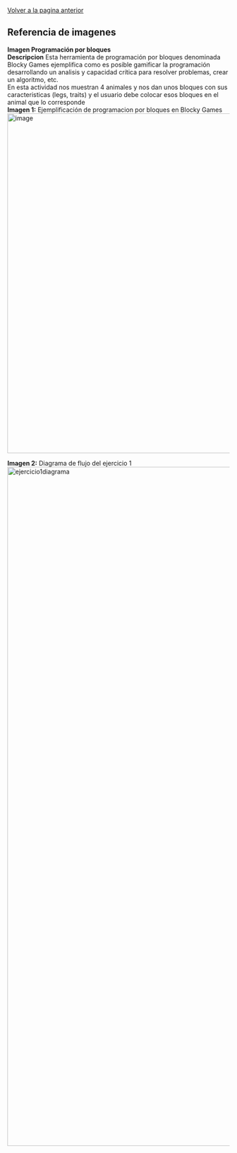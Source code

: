 [Volver a la pagina anterior](ContenidosUnidad.md)  

## Referencia de imagenes

 **Imagen Programación por bloques**  
 **Descripcion**
 Esta herramienta de programación por bloques denominada Blocky Games ejemplifica como es posible gamificar la programación desarrollando un analisis y capacidad crítica para resolver problemas, crear un algoritmo, etc.  
 En esta actividad nos muestran 4 animales y nos dan unos bloques con sus caracteristicas (legs, traits) y el usuario debe colocar esos bloques en el animal que lo corresponde  
 **Imagen 1:** Ejemplificación de programacion por bloques en Blocky Games
<img width="1366" height="768" alt="image" src="https://github.com/user-attachments/assets/4b5f0b3c-825a-47be-afde-4f4571bb38bd" />  

**Imagen 2:** Diagrama de flujo del ejercicio 1
<img width="3260" height="1535" alt="ejercicio1diagrama" src="https://github.com/user-attachments/assets/3a5e3abf-064a-4879-8b9a-dd4791369e93" />
